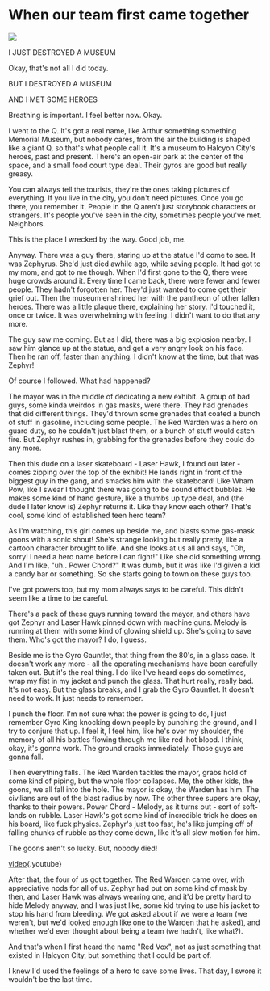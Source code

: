 <!-- TITLE: On Accidents -->
<!-- SUBTITLE: Quantum Punch and the value of sentiment -->

# When our team first came together
![](https://i.imgur.com/5sUA8ey.jpg)

I JUST DESTROYED A MUSEUM

Okay, that's not all I did today.

BUT I DESTROYED A MUSEUM

AND I MET SOME HEROES

Breathing is important. I feel better now. Okay.

I went to the Q. It's got a real name, like Arthur something something Memorial Museum, but nobody cares, from the air the building is shaped like a giant Q, so that's what people call it. It's a museum to Halcyon City's heroes, past and present. There's an open-air park at the center of the space, and a small food court type deal. Their gyros are good but really greasy.

You can always tell the tourists, they're the ones taking pictures of everything. If you live in the city, you don't need pictures. Once you go there, you remember it. People in the Q aren't just storybook characters or strangers. It's people you've seen in the city, sometimes people you've met. Neighbors.

This is the place I wrecked by the way. Good job, me.

Anyway. There was a guy there, staring up at the statue I'd come to see. It was Zephyrus. She'd just died awhile ago, while saving people. It had got to my mom, and got to me though. When I'd first gone to the Q, there were huge crowds around it. Every time I came back, there were fewer and fewer people. They hadn't forgotten her. They'd just wanted to come get their grief out. Then the museum enshrined her with the pantheon of other fallen heroes. There was a little plaque there, explaining her story. I'd touched it, once or twice. It was overwhelming with feeling. I didn't want to do that any more.

The guy saw me coming. But as I did, there was a big explosion nearby. I saw him glance up at the statue, and get a very angry look on his face. Then he ran off, faster than anything. I didn't know at the time, but that was Zephyr!

Of course I followed. What had happened?

The mayor was in the middle of dedicating a new exhibit. A group of bad guys, some kinda weirdos in gas masks, were there. They had grenades that did different things. They'd thrown some grenades that coated a bunch of stuff in gasoline, including some people. The Red Warden was a hero on guard duty, so he couldn't just blast them, or a bunch of stuff would catch fire. But Zephyr rushes in, grabbing for the grenades before they could do any more.

Then this dude on a laser skateboard - Laser Hawk, I found out later - comes zipping over the top of the exhibit! He lands right in front of the biggest guy in the gang, and smacks him with the skateboard! Like Wham Pow, like I swear I thought there was going to be sound effect bubbles. He makes some kind of hand gesture, like a thumbs up type deal, and (the dude I later know is) Zephyr returns it. Like they know each other? That's cool, some kind of established teen hero team?

As I'm watching, this girl comes up beside me, and blasts some gas-mask goons with a sonic shout! She's strange looking but really pretty, like a cartoon character brought to life. And she looks at us all and says, "Oh, sorry! I need a hero name before I can fight!" Like she did something wrong. And I'm like, "uh.. Power Chord?" It was dumb, but it was like I'd given a kid a candy bar or something. So she starts going to town on these guys too.

I've got powers too, but my mom always says to be careful. This didn't seem like a time to be careful.

There's a pack of these guys running toward the mayor, and others have got Zephyr and Laser Hawk pinned down with machine guns. Melody is running at them with some kind of glowing shield up. She's going to save them. Who's got the mayor? I do, I guess.

Beside me is the Gyro Gauntlet, that thing from the 80's, in a glass case. It doesn't work any more - all the operating mechanisms have been carefully taken out. But it's the real thing. I do like I've heard cops do sometimes, wrap my fist in my jacket and punch the glass. That hurt really, really bad. It's not easy. But the glass breaks, and I grab the Gyro Gauntlet. It doesn't need to work. It just needs to remember.

I punch the floor. I'm not sure what the power is going to do, I just remember Gyro King knocking down people by punching the ground, and I try to conjure that up. I feel it, I feel him, like he's over my shoulder, the memory of all his battles flowing through me like red-hot blood. I think, okay, it's gonna work. The ground cracks immediately. Those guys are gonna fall.

Then everything falls. The Red Warden tackles the mayor, grabs hold of some kind of piping, but the whole floor collapses. Me, the other kids, the goons, we all fall into the hole. The mayor is okay, the Warden has him. The civilians are out of the blast radius by now. The other three supers are okay, thanks to their powers. Power Chord - Melody, as it turns out - sort of soft-lands on rubble. Laser Hawk's got some kind of incredible trick he does on his board, like fuck physics. Zephyr's just too fast, he's like jumping off of falling chunks of rubble as they come down, like it's all slow motion for him.

The goons aren't so lucky. But, nobody died!

[video](https://www.youtube.com/watch?v=FqnKB22pOC0){.youtube}

After that, the four of us got together. The Red Warden came over, with appreciative nods for all of us. Zephyr had put on some kind of mask by then, and Laser Hawk was always wearing one, and it'd be pretty hard to hide Melody anyway, and I was just like, some kid trying to use his jacket to stop his hand from bleeding. We got asked about if we were a team (we weren't, but we'd looked enough like one to the Warden that he asked), and whether we'd ever thought about being a team (we hadn't, like what?).

And that's when I first heard the name "Red Vox", not as just something that existed in Halcyon City, but something that I could be part of.

I knew I'd used the feelings of a hero to save some lives. That day, I swore it wouldn't be the last time.